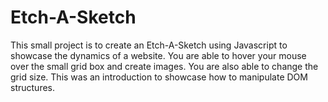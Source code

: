 # Etch-A-Sketch

This small project is to create an Etch-A-Sketch using Javascript to showcase the dynamics of a website. You are able to hover your mouse 
over the small grid box and create images. You are also able to change the grid size. This was an introduction to showcase
how to manipulate DOM structures. 
